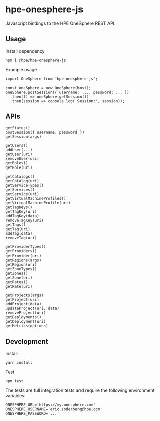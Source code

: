 # hpe-onesphere-js
Javascript bindings to the HPE OneSphere REST API.

## Usage

Install dependency

```
npm i @hpe/hpe-onesphere-js
```

Example usage

```
import OneSphere from 'hpe-onesphere-js';

const oneSphere = new OneSphere(host);
oneSphere.postSession({ username: ..., password: ... })
  .then(() => oneSphere.getSession())
  .then(session => console.log('Session:', session));
```

## APIs

```
getStatus()
postSession({ username, password })
getSession(args)

getUsers()
addUser(...)
getUser(uri)
removeUser(uri)
getRoles()
getRole(uri)

getCatalogs()
getCatalog(uri)
getServiceTypes()
getServices()
getService(uri)
getVirtualMachineProfiles()
getVirtualMachineProfile(uri)
getTagKeys()
getTagKey(uri)
addTagKey(data)
removeTagKey(uri)
getTags()
getTag(uri)
addTag(data)
removeTag(uri)

getProviderTypes()
getProviders()
getProvider(uri)
getRegions(args)
getRegion(uri)
getZoneTypes()
getZones()
getZone(uri)
getRates()
getRate(uri)

getProjects(args)
getProject(uri)
addProject(data)
updateProject(uri, data)
removeProject(uri)
getDeployments()
getDeployment(uri)
getMetrics(options)
```

## Development

Install
```
yarn install
```

Test
```
npm test
```

The tests are full integration tests and require the following environment variables:

```
ONESPHERE_URL='https://my.onesphere.com'
ONESPHERE_USERNAME='eric.soderberg@hpe.com'
ONESPHERE_PASSWORD='...'
```
